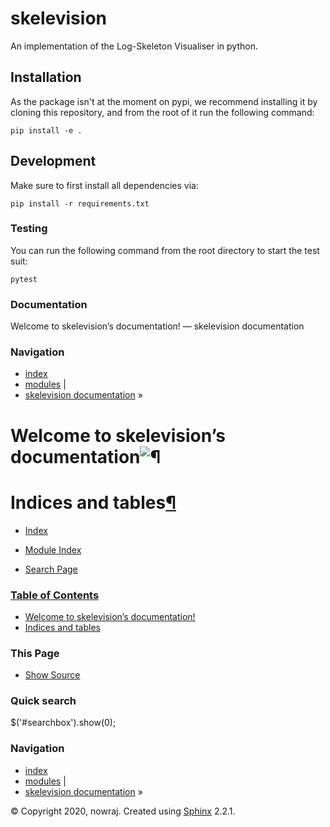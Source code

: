 # skelevision
An implementation of the Log-Skeleton Visualiser in python.

## Installation
As the package isn't at the moment on pypi, we recommend installing it by cloning this repository, and from the root of it run the following command:
```shell 
pip install -e .
```

## Development
Make sure to first install all dependencies via:
```shell
pip install -r requirements.txt
```

### Testing
You can run the following command from the root directory to start the test suit:
```shell
pytest
```
### Documentation

 Welcome to skelevision’s documentation! — skelevision documentation         

### Navigation

*   [index](genindex.html "General Index")
*   [modules](py-modindex.html "Python Module Index") |
*   [skelevision documentation](#) »

Welcome to skelevision’s documentation![¶](#welcome-to-skelevision-s-documentation "Permalink to this headline")
================================================================================================================

Indices and tables[¶](#indices-and-tables "Permalink to this headline")
=======================================================================

*   [Index](genindex.html)
    
*   [Module Index](py-modindex.html)
    
*   [Search Page](search.html)
    

### [Table of Contents](#)

*   [Welcome to skelevision’s documentation!](#)
*   [Indices and tables](#indices-and-tables)

### This Page

*   [Show Source](_sources/index.rst.txt)

### Quick search

 

$('#searchbox').show(0);

### Navigation

*   [index](genindex.html "General Index")
*   [modules](py-modindex.html "Python Module Index") |
*   [skelevision documentation](#) »

© Copyright 2020, nowraj. Created using [Sphinx](http://sphinx-doc.org/) 2.2.1.
